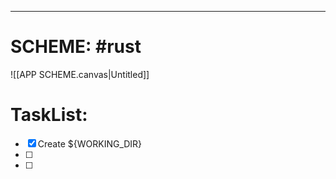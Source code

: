 
---
# SCHEME: #rust 

![[APP SCHEME.canvas|Untitled]]
# **TaskList**: 


- [x] Create ${WORKING_DIR} 
- [  ] 
- [ ] 